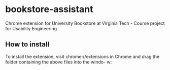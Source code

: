# bookstore-assistant
Chrome extension for University Bookstore at Virginia Tech - Course project for Usability Engineering

## How to install

To install the extension, visit chrome://extensions in Chrome and drag the folder containing the above files into the windo- w:
